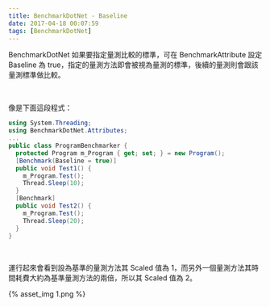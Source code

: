 ```yaml
---
title: BenchmarkDotNet - Baseline
date: 2017-04-18 00:07:59
tags: [BenchmarkDotNet]
---
```


BenchmarkDotNet 如果要指定量測比較的標準，可在 BenchmarkAttribute 設定 Baseline 為 true，指定的量測方法即會被視為量測的標準，後續的量測則會跟該量測標準做比較。  

<!-- More -->

<br/>


像是下面這段程式：  

```c#
using System.Threading; 
using BenchmarkDotNet.Attributes; 
... 
public class ProgramBenchmarker { 
  protected Program m_Program { get; set; } = new Program(); 
  [Benchmark(Baseline = true)] 
  public void Test1() { 
    m_Program.Test(); 
    Thread.Sleep(10); 
  } 
  [Benchmark] 
  public void Test2() { 
    m_Program.Test(); 
    Thread.Sleep(20); 
  } 
}
```

<br/>


運行起來會看到設為基準的量測方法其 Scaled 值為 1，而另外一個量測方法其時間耗費大約為基準量測方法的兩倍，所以其 Scaled 值為 2。  

{% asset_img 1.png %}

<br/>
